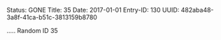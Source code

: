 Status: GONE
Title: 35
Date: 2017-01-01
Entry-ID: 130
UUID: 482aba48-3a8f-41ca-b51c-3813159b8780

.....
Random ID 35
